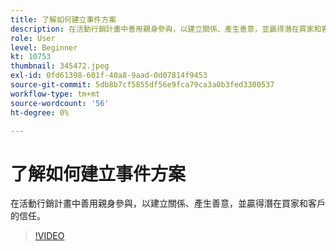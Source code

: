 ```yaml
---
title: 了解如何建立事件方案
description: 在活動行銷計畫中善用親身參與，以建立關係、產生善意，並贏得潛在買家和客戶的信任。
role: User
level: Beginner
kt: 10753
thumbnail: 345472.jpeg
exl-id: 0fd61398-601f-40a8-9aad-0d07814f9453
source-git-commit: 5db8b7cf5855df56e9fca79ca3a0b3fed3300537
workflow-type: tm+mt
source-wordcount: '56'
ht-degree: 0%

---
```


# 了解如何建立事件方案

在活動行銷計畫中善用親身參與，以建立關係、產生善意，並贏得潛在買家和客戶的信任。

>[!VIDEO](https://video.tv.adobe.com/v/345472/?quality=12&learn=on)
